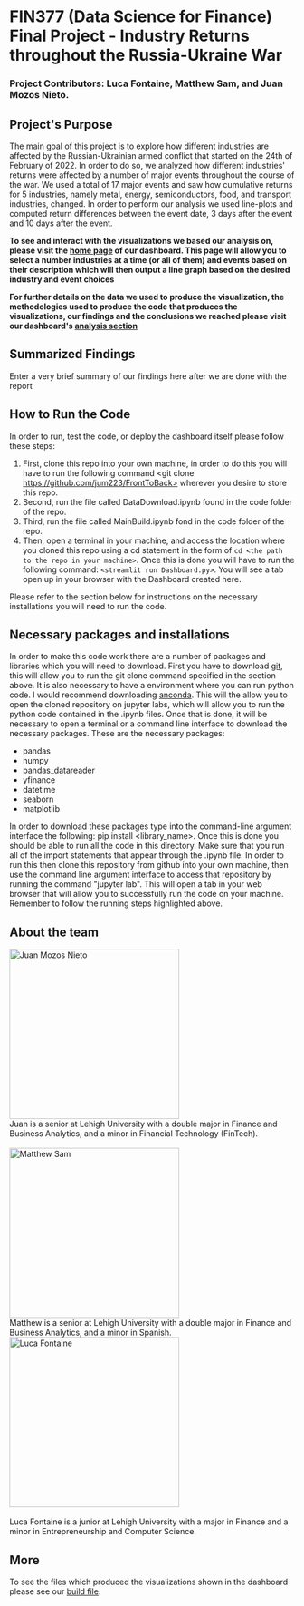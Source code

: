 # FIN377 (Data Science for Finance) Final Project - Industry Returns throughout the Russia-Ukraine War
### Project Contributors: Luca Fontaine, Matthew Sam, and Juan Mozos Nieto. 

## Project's Purpose

The main goal of this project is to explore how different industries are affected by the Russian-Ukrainian armed conflict that started on the 24th of February of 2022. In order to do so, we analyzed how different industries' returns were affected by a number of major events throughout the course of the war. We used a total of 17 major events and saw how cumulative returns for 5 industries, namely metal, energy, semiconductors, food, and transport industries, changed. In order to perform our analysis we used line-plots and computed return differences between the event date, 3 days after the event and 10 days after the event.

**To see and interact with the visualizations we based our analysis on, please visit the [home page](https://russiaukrainewarindustryreturns.streamlit.app) of our dashboard. This page will allow you to select a number industries at a time (or all of them) and events based on their description which will then output a line graph based on the desired industry and event choices**

**For further details on the data we used to produce the visualization, the methodologies used to produce the code that produces the visualizations, our findings and the conclusions we reached please visit our dashboard's [analysis section](https://russiaukrainewarindustryreturns.streamlit.app/#analysis)**

## Summarized Findings

Enter a very brief summary of our findings here after we are done with the report 

## How to Run the Code

In order to run, test the code, or deploy the dashboard itself please follow these steps:

1. First, clone this repo into your own machine, in order to do this you will have to run the following command <git clone https://github.com/jum223/FrontToBack> wherever you desire to store this repo. 
2. Second, run the file called DataDownload.ipynb found in the code folder of the repo.
3. Third, run the file called MainBuild.ipynb fond in the code folder of the repo.
4. Then, open a terminal in your machine, and access the location where you cloned this repo using a cd statement in the form of ```cd <the path to the repo in your machine>```. Once this is done you will have to run the following command: ```<streamlit run Dashboard.py>```. You will see a tab open up in your browser with the Dashboard created here. 
    
Please refer to the section below for instructions on the necessary installations you will need to run the code.

## Necessary packages and installations

In order to make this code work there are a number of packages and libraries which you will need to download. First you have to download [git](https://git-scm.com/downloads), this will allow you to run the git clone command specified in the section above. It is also necessary to have a environment where you can run python code. I would recommend downloading [anconda](https://www.anaconda.com). This will the allow you to open the cloned repository on jupyter labs, which will allow you to run the python code contained in the .ipynb files. Once that is done, it will be necessary to open a terminal or a command line interface to download the necessary packages. These are the necessary packages:

- pandas
- numpy
- pandas_datareader
- yfinance
- datetime
- seaborn
- matplotlib

In order to download these packages type into the command-line argument interface the following: pip install <library_name>. Once this is done you should be able to run all the code in this directory. Make sure that you run all of the import statements that appear through the .ipynb file. In order to run this then clone this repository from github into your own machine, then use the command line argument interface to access that repository by running the command "jupyter lab". This will open a tab in your web browser that will allow you to successfully run the code on your machine. Remember to follow the running steps highlighted above.

## About the team

<img src="pics/juan.jpg" alt="Juan Mozos Nieto" width="300"/>
<br>
Juan is a senior at Lehigh University with a double major in Finance and Business Analytics, and a minor in Financial Technology
(FinTech).
<br><br>
<img src="pics/matthew.jpg" alt="Matthew Sam" width="300"/>
<br>
Matthew is a senior at Lehigh University with a double major in Finance and Business Analytics, and a minor in Spanish.
<img src="pics/luca.jpg" alt="Luca Fontaine" width="300"/>
<br><br>
Luca Fontaine is a junior at Lehigh University with a major in Finance and a minor in Entrepreneurship and Computer Science.



## More 

To see the files which produced the visualizations shown in the dashboard please see our [build file](https://github.com/jum223/FrontToBack/blob/main/Code/MainBuild.ipynb).
